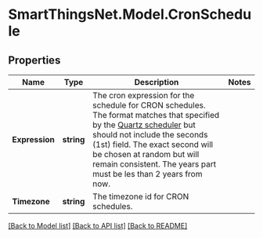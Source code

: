 # SmartThingsNet.Model.CronSchedule
## Properties

Name | Type | Description | Notes
------------ | ------------- | ------------- | -------------
**Expression** | **string** | The cron expression for the schedule for CRON schedules. The format matches that specified by the [Quartz scheduler](http://www.quartz-scheduler.org/documentation/quartz-2.x/tutorials/crontrigger.html) but should not include the seconds (1st) field. The exact second will be chosen at random but will remain consistent. The years part must be les than 2 years from now.  | 
**Timezone** | **string** | The timezone id for CRON schedules. | 

[[Back to Model list]](../README.md#documentation-for-models) [[Back to API list]](../README.md#documentation-for-api-endpoints) [[Back to README]](../README.md)

